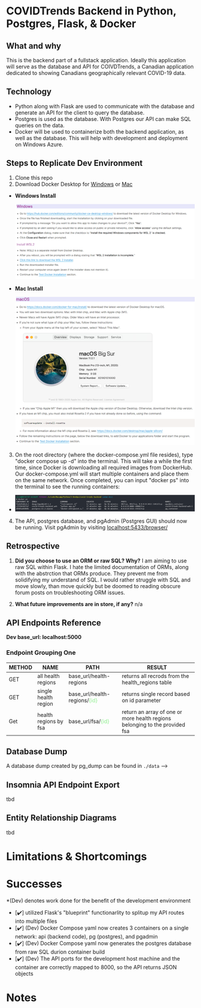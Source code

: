 # **COVIDTrends Backend in Python, Postgres, Flask, & Docker**

## **What and why**

This is the backend part of a fullstack application. Ideally this application will serve as the database and API for COIVDTrends, a Canadian application dedicated to showing Canadians geographically relevant COVID-19 data.

## **Technology**

- Python along with Flask are used to communicate with the database and generate an API for the client to query the database.
- Postgres is used as the database. With Postgres our API can make SQL queries on the data.
- Docker will be used to containerize both the backend application, as well as the database. This will help with development and deployment on Windows Azure.

## **Steps to Replicate Dev Environment**

1. Clone this repo
2. Download Docker Desktop for [Windows](https://hub.docker.com/editions/community/docker-ce-desktop-windows/) or [Mac](https://docs.docker.com/docker-for-mac/install/)

- **Windows Install**

  ![win install](images/windows-docker-install.png)

- **Mac Install**

  ![mac install](images/mac-docker-install.png)

3. On the root directory (where the docker-compose.yml file resides), type "docker compose up -d" into the terminal. This will take a while the first time, since Docker is downloading all required images from DockerHub. Our docker-compose.yml will start multiple containers and place them on the same network. Once completed, you can input "docker ps" into the terminal to see the running containers:

- ![confirm containers are running](images/docker-ps-example.png)

4. The API, postgres database, and pgAdmin (Postgres GUI) should now be running. Visit pgAdmin by visiting [localhost:5433/browser/](http://localhost:5433/browser/)

## **Retrospective**

1. **Did you choose to use an ORM or raw SQL? Why?**
   I am aiming to use raw SQL within Flask. I hate the limited documentation of ORMs, along with the abstrction that ORMs produce. They prevent me from solidifying my understand of SQL. I would rather struggle with SQL and move slowly, than move quickly but be doomed to reading obscure forum posts on troubleshooting ORM issues.

2. **What future improvements are in store, if any?**
   n/a

## **API Endpoints Reference**

**Dev base_url: localhost:5000**

### **Endpoint Grouping One**

| METHOD | NAME                  | PATH                                                              | RESULT                                                                      |
| ------ | --------------------- | ----------------------------------------------------------------- | --------------------------------------------------------------------------- |
| GET    | all health regions    | base_url/health-regions                                           | returns all recrods from the health_regions table                           |
| GET    | single health region  | base_url/health-regions/<span style="color:lightgreen">{id}<span> | returns single record based on id parameter                                 |
| Get    | health regions by fsa | base_url/fsa/<span style="color:lightgreen">{id}<span>            | return an array of one or more health regions belonging to the provided fsa |

<!-- Example of a valid get request:

```
{
  "email":"a@g.com",
  "password":"@my_secret_password_123",
  "phone_number":"9991234563",
  "birthday":"1999-06-06"
}
```

### **Endpoint Grouping Two**

| METHOD | NAME                    | PATH                                                          | RESULT                                           |
| ------ | ----------------------- | ------------------------------------------------------------- | ------------------------------------------------ |
| GET    | get all companions      | base_url/companions                                           | returns all recrods from the companion table     |
| GET    | get single companion    | base_url/companions/<span style="color:lightgreen">{id}<span> | returns single record based on id parameter      |
| POST   | create single companion | base_url/companions                                           | creates a new record based on valid JSON request |
| DELETE | delete single companion | base_url/companions/<span style="color:lightgreen">{id}<span> | deletes a record based on id parameter           |

Example of a valid post request:

```
{
	"name":"Sabrina",
        "sex":"female",
	"user_id": 4,
	"sexual_orientation_id": 1,
	"city_id": 1
}
```

### **Endpoint Grouping Three**

| METHOD | NAME                 | PATH                                                      | RESULT                                           |
| ------ | -------------------- | --------------------------------------------------------- | ------------------------------------------------ |
| GET    | get all patrons      | base_url/patron                                           | returns all recrods from the patron table        |
| GET    | get single patron    | base_url/patron/<span style="color:lightgreen">{id}<span> | returns single record based on id parameter      |
| POST   | create single patron | base_url/patron                                           | creates a new record based on valid JSON request |
| DELETE | delete single patron | base_url/patron/<span style="color:lightgreen">{id}<span> | deletes a record based on id parameter           |

Example of a valid post request:

```
{
	"name":"Adrian",
        "sex":"male",
	"user_id": 3,
	"city_id": 3
}
```
-->

## **Database Dump**

A database dump created by pg_dump can be found in `./data` -->

## **Insomnia API Endpoint Export**

tbd

## **Entity Relationship Diagrams**

tbd

# **Limitations & Shortcomings**

# **Successes**

\*(Dev) denotes work done for the benefit of the development environment

- [✔️] utilized Flask's "blueprint" functionarlity to splitup my API routes into multiple files
- [✔️] (Dev) Docker Compose yaml now creates 3 containers on a single network: api (backend code), pg (postgres), and pgadmin
- [✔️] (Dev) Docker Compose yaml now generates the postgres database from raw SQL durion container build
- [✔️] (Dev) The API ports for the development host machine and the container are correctly mapped to 8000, so the API returns JSON objects

# **Notes**
